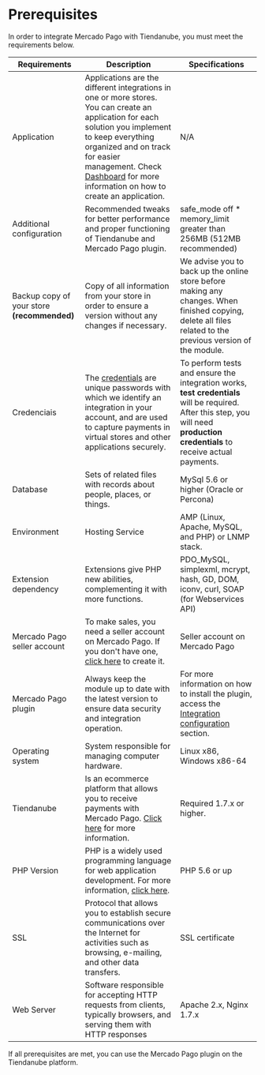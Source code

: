 # Prerequisites

In order to integrate Mercado Pago with Tiendanube, you must meet the requirements below.
 
| Requirements | Description | Specifications |
|---|---|---|
| Application | Applications are the different integrations in one or more stores. You can create an application for each solution you implement to keep everything organized and on track for easier management. Check [Dashboard](/developers/en/docs/nuvemshop/additional-content/dashboard/introduction) for more information on how to create an application. | N/A |
| Additional configuration | Recommended tweaks for better performance and proper functioning of Tiendanube and Mercado Pago plugin. | safe_mode off * memory_limit greater than 256MB (512MB recommended) |
| Backup copy of your store **(recommended)** | Copy of all information from your store in order to ensure a version without any changes if necessary. | We advise you to back up the online store before making any changes. When finished copying, delete all files related to the previous version of the module. |
| Credenciais | The [credentials](/developers/en/docs/nuvemshop/additional-content/credentials) are unique passwords with which we identify an integration in your account, and are used to capture payments in virtual stores and other applications securely. | To perform tests and ensure the integration works, **test credentials** will be required. After this step, you will need **production credentials** to receive actual payments. |
| Database | Sets of related files with records about people, places, or things. | MySql 5.6 or higher (Oracle or Percona) |
| Environment | Hosting Service | AMP (Linux, Apache, MySQL, and PHP) or LNMP stack. |
| Extension dependency | Extensions give PHP new abilities, complementing it with more functions. | PDO_MySQL, simplexml, mcrypt, hash, GD, DOM, iconv, curl, SOAP (for Webservices API) |
| Mercado Pago seller account | To make sales, you need a seller account on Mercado Pago. If you don't have one, [click here](https://www.mercadopago[FAKER][URL][DOMAIN]/hub/registration/landing) to create it.| Seller account on Mercado Pago |
| Mercado Pago plugin | Always keep the module up to date with the latest version to ensure data security and integration operation. | For more information on how to install the plugin, access the [Integration configuration](/developers/en/docs/nuvemshop/integration) section. |
| Operating system | System responsible for managing computer hardware. | Linux x86, Windows x86-64 |
| Tiendanube | Is an ecommerce platform that allows you to receive payments with Mercado Pago. [Click here](https://www.nuvemshop.com) for more information. | Required 1.7.x or higher. |
| PHP Version | PHP is a widely used programming language for web application development. For more information, [click here](https://www.php.net/). | PHP 5.6 or up |
| SSL | Protocol that allows you to establish secure communications over the Internet for activities such as browsing, e-mailing, and other data transfers. | SSL certificate |
| Web Server | Software responsible for accepting HTTP requests from clients, typically browsers, and serving them with HTTP responses | Apache 2.x, Nginx 1.7.x |

If all prerequisites are met, you can use the Mercado Pago plugin on the Tiendanube platform.